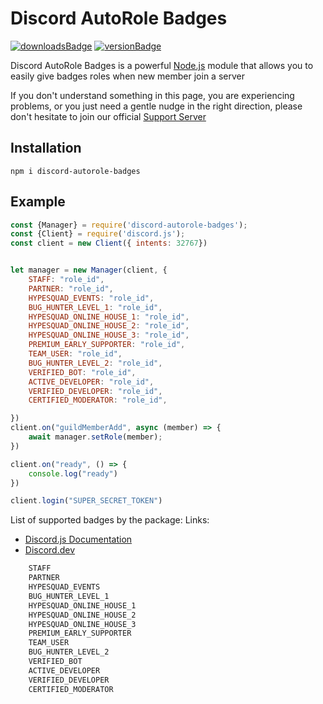 # Discord AutoRole Badges

[![downloadsBadge](https://img.shields.io/npm/dt/discord-autorole-badges?style=for-the-badge)](https://npmjs.com/discord-autorole-badges)
[![versionBadge](https://img.shields.io/npm/v/discord-autorole-badges?style=for-the-badge)](https://npmjs.com/discord-autorole-badges)

Discord AutoRole Badges is a powerful [Node.js](https://nodejs.org) module that allows you to easily give badges roles when new member join a server

If you don't understand something in this page, you are experiencing problems, or you just need a gentle
nudge in the right direction, please don't hesitate to join our official [Support Server](https://discord.gg/ncheNRHFR7)


## Installation

```
npm i discord-autorole-badges
```

## Example
```js
const {Manager} = require('discord-autorole-badges');
const {Client} = require('discord.js');
const client = new Client({ intents: 32767})


let manager = new Manager(client, {
    STAFF: "role_id",
    PARTNER: "role_id",
    HYPESQUAD_EVENTS: "role_id",
    BUG_HUNTER_LEVEL_1: "role_id",
    HYPESQUAD_ONLINE_HOUSE_1: "role_id",
    HYPESQUAD_ONLINE_HOUSE_2: "role_id",
    HYPESQUAD_ONLINE_HOUSE_3: "role_id",
    PREMIUM_EARLY_SUPPORTER: "role_id",
    TEAM_USER: "role_id",
    BUG_HUNTER_LEVEL_2: "role_id",
    VERIFIED_BOT: "role_id",
    ACTIVE_DEVELOPER: "role_id",
    VERIFIED_DEVELOPER: "role_id",
    CERTIFIED_MODERATOR: "role_id",

})
client.on("guildMemberAdd", async (member) => {
    await manager.setRole(member);
})

client.on("ready", () => {
    console.log("ready")
})

client.login("SUPER_SECRET_TOKEN")
```

List of supported badges by the package: 
Links: 
* [Discord.js Documentation](https://discord.js.org/#/docs/main/stable/class/UserFlags?scrollTo=s-FLAGS)
* [Discord.dev](https://discord.com/developers/docs/resources/user#user-object-user-flags)
```js
    STAFF
    PARTNER
    HYPESQUAD_EVENTS
    BUG_HUNTER_LEVEL_1
    HYPESQUAD_ONLINE_HOUSE_1
    HYPESQUAD_ONLINE_HOUSE_2
    HYPESQUAD_ONLINE_HOUSE_3
    PREMIUM_EARLY_SUPPORTER
    TEAM_USER
    BUG_HUNTER_LEVEL_2
    VERIFIED_BOT
    ACTIVE_DEVELOPER
    VERIFIED_DEVELOPER
    CERTIFIED_MODERATOR
```
